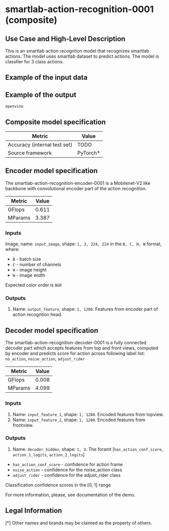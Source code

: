 # smartlab-action-recognition-0001 (composite)

## Use Case and High-Level Description

This is an smartlab action recogntion model that recognizes smartlab actions.
The model uses smartlab dataset to predict actions.
The model is classfier for 3 class actions.

## Example of the input data
<!-- ![](./assets/frame0001.jpg) -->

## Example of the output

`openvino`

## Composite model specification

| Metric                                         | Value              |
| ---------------------------------------------- | ------------------ |
| Accuracy (internal test set)                   | TODO               |
| Source framework                               | PyTorch\*          |


## Encoder model specification
The smartlab-action-recognition-encoder-0001 is a Mobilenet-V2 like backbone with convolutional encoder part of the action recognition.

| Metric  | Value |
| ------- | ----- |
| GFlops  | 0.611 |
| MParams | 3.387 |

### Inputs

Image, name: `input_image`, shape: `1, 3, 224, 224` in the `B, C, H, W` format, where:

- `B` - batch size
- `C` - number of channels
- `H` - image height
- `W` - image width

Expected color order is `BGR`

### Outputs

1.	Name: `output_feature`, shape: `1, 1280`. Features from encoder part of action recogntion head.

## Decoder model specification

The smartlab-action-recognition-decoder-0001 is a fully connected decoder part which accepts features from top and front views, computed by encoder and predicts score for action across following label list: `no_action`, `noise_action`,  `adjust_rider`

| Metric  | Value |
| ------- | ----- |
| GFlops  | 0.008 |
| MParams | 4.099 |

### Inputs

1.	Name: `input_feature_1`, shape: `1, 1280`. Encoded features from topview.
2.	Name: `input_feature_2`, shape: `1, 1280`. Encoded features from frontview.

### Outputs

1.	Name: `decoder_hidden`, shape: `1, 3`. The foramt [`has_action_conf_score`, `action_1_logits`, `action_2_logits`]

- `has_action_conf_score` - confidence for action frame
- `noise_action` - confidence for the noise_action class
- `adjust_rider` - confidence for the adjust_rider class

Classification confidence scores in the [0, 1] range

For more information, please, see documentation of the demo.
## Legal Information
[*] Other names and brands may be claimed as the property of others.
